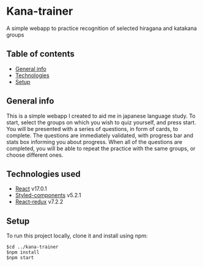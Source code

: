 # Kana-trainer

A simple webapp to practice recognition of selected hiragana and katakana groups

## Table of contents

- [General info](#general-info)
- [Technologies](#technologies)
- [Setup](#setup)

## General info

This is a simple webapp I created to aid me in japanese language study.
To start, select the groups on which you wish to quiz yourself, and press start. You will be presented with a series of questions, in form of cards, to complete. The questions are immediately validated, with progress bar and stats box informing you about progress.
When all of the questions are completed, you will be able to repeat the practice with the same groups, or choose different ones.

## Technologies used

- [React](https://github.com/facebook/react) v17.0.1
- [Styled-components](https://github.com/styled-components/styled-components) v5.2.1
- [React-redux](https://github.com/reduxjs/react-redux) v7.2.2

## Setup

To run this project locally, clone it and install using npm:

```
$cd ../kana-trainer
$npm install
$npm start
```
